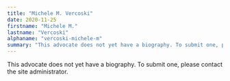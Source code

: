 ```yaml
---
title: "Michele M. Vercoski"
date: 2020-11-25
firstname: "Michele M."
lastname: "Vercoski"
alphaname: "vercoski-michele-m"
summary: "This advocate does not yet have a biography. To submit one, please contact the site administrator."
---
```

This advocate does not yet have a biography. To submit one, please contact the site administrator.


